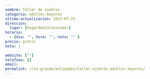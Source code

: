 ```yaml
---
nombre: Taller de ajedrez
categoria: adultos-mayores
ultima-actualizacion: 2015-07-25
direccion: 
  lugar: [hogardedialazosamor]
horario: 
  - {dia: "", hora: "", nota: "" }
precio: gratis
nota: | 
  
website: [""]
telefono: []
email: 
permalink: /rio-grande/entidades/taller-ajedrez-adultos-mayores/
---
```



